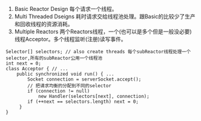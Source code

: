 1. Basic Reactor Design 每个请求一个线程。    
1. Multi Threaded Dseigns 耗时请求交给线程池处理。跟Basic的比较少了生产和回收线程的资源消耗。      
1. Multiple Reactors 两个Reactors线程，一个(也可以是多个但是一般没必要)线程Acceptor。多个线程监听(注册)读写事件。    
```
Selector[] selectors; // also create threads 每个subReactor线程处理一个selector,所有的subReactor公用一个线程池
int next = 0;
class Acceptor { // ...
    public synchronized void run() { ...
        Socket connection = serverSocket.accept();
        // 把请求均衡的分配到不同的selector                           
        if (connection != null)
            new Handler(selectors[next], connection);
        if (++next == selectors.length) next = 0;               
     }
}
```
